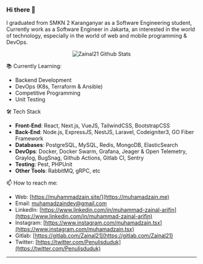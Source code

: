 ### Hi there 👋

I graduated from SMKN 2 Karanganyar as a Software Engineering student, Currently work as a Software Engineer in Jakarta, an interested in the world of technology, especially in the world of web and mobile programming & DevOps.

<div align="center">
  <img src="https://github-readme-stats.vercel.app/api?username=zainal21&show_icons=true&theme=dracula" alt="Zainal21 Github Stats">
</div>

 📚 Currently Learning:
- Backend Development
- DevOps (K8s, Terraform & Ansible)
- Competitive Programming
- Unit Testing

🛠 Tech Stack
- **Front-End**: React, Next.js, VueJS, TailwindCSS, BootstrapCSS
- **Back-End**: Node.js, ExpressJS, NestJS, Laravel, Codeigniter3, GO Fiber Framework
- **Databases**: PostgreSQL, MySQL, Redis, MongoDB, ElasticSearch
- **DevOps**: Docker, Docker Swarm, Grafana, Jeager & Open Telemetry, Graylog, BugSnag, Github Actions, Gitlab CI, Sentry
- **Testing**: Pest, PHPUnit
- **Other Tools**: RabbitMQ, gRPC, etc


📫 How to reach me:
- Web: [https://muhammadzain.site/](https://muhamadzain.me)
- Email: [muhamadzaindev@gmail.com](mailto:muhamadzaindev@gmail.com)
- LinkedIn: [https://www.linkedin.com/in/muhammad-zainal-arifin](https://www.linkedin.com/in/muhammad-zainal-arifin)
- Instagram: [https://www.instagram.com/muhamadzain.tsx](https://www.instagram.com/muhamadzain.tsx)
- Gitlab: [https://gitlab.com/Zainal21](https://gitlab.com/Zainal21)
- Twitter: [https://twitter.com/Penulisduduk](https://twitter.com/Penulisduduk)

---

